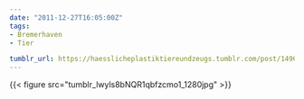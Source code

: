```yaml
---
date: "2011-12-27T16:05:00Z"
tags:
- Bremerhaven
- Tier

tumblr_url: https://haesslicheplastiktiereundzeugs.tumblr.com/post/14968384386
---
```

{{< figure src="tumblr_lwyls8bNQR1qbfzcmo1_1280jpg" >}} 
